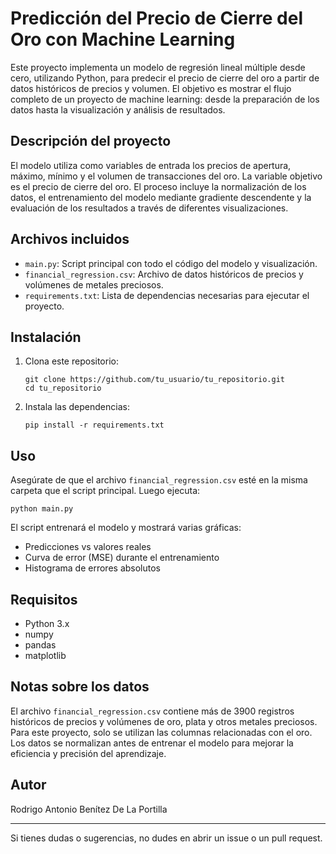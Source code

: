 # Predicción del Precio de Cierre del Oro con Machine Learning

Este proyecto implementa un modelo de regresión lineal múltiple desde cero, utilizando Python, para predecir el precio de cierre del oro a partir de datos históricos de precios y volumen. El objetivo es mostrar el flujo completo de un proyecto de machine learning: desde la preparación de los datos hasta la visualización y análisis de resultados.

## Descripción del proyecto

El modelo utiliza como variables de entrada los precios de apertura, máximo, mínimo y el volumen de transacciones del oro. La variable objetivo es el precio de cierre del oro. El proceso incluye la normalización de los datos, el entrenamiento del modelo mediante gradiente descendente y la evaluación de los resultados a través de diferentes visualizaciones.

## Archivos incluidos

- `main.py`: Script principal con todo el código del modelo y visualización.
- `financial_regression.csv`: Archivo de datos históricos de precios y volúmenes de metales preciosos.
- `requirements.txt`: Lista de dependencias necesarias para ejecutar el proyecto.

## Instalación

1. Clona este repositorio:
   ```
   git clone https://github.com/tu_usuario/tu_repositorio.git
   cd tu_repositorio
   ```
2. Instala las dependencias:
   ```
   pip install -r requirements.txt
   ```

## Uso

Asegúrate de que el archivo `financial_regression.csv` esté en la misma carpeta que el script principal. Luego ejecuta:

```
python main.py
```

El script entrenará el modelo y mostrará varias gráficas:

- Predicciones vs valores reales
- Curva de error (MSE) durante el entrenamiento
- Histograma de errores absolutos

## Requisitos

- Python 3.x
- numpy
- pandas
- matplotlib

## Notas sobre los datos

El archivo `financial_regression.csv` contiene más de 3900 registros históricos de precios y volúmenes de oro, plata y otros metales preciosos. Para este proyecto, solo se utilizan las columnas relacionadas con el oro. Los datos se normalizan antes de entrenar el modelo para mejorar la eficiencia y precisión del aprendizaje.

## Autor

Rodrigo Antonio Benítez De La Portilla

---

Si tienes dudas o sugerencias, no dudes en abrir un issue o un pull request.
